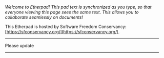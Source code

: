 *Welcome to Etherpad! This pad text is synchronized as you type, so that everyone viewing this page sees the same text. This allows you to collaborate seamlessly on documents!*

This Etherpad is hosted by Software Freedom Conservancy: [https://sfconservancy.org/](https://sfconservancy.org/). 

----

Please update

----
